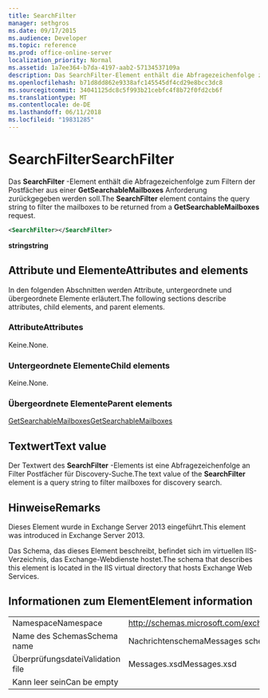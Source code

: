 ```yaml
---
title: SearchFilter
manager: sethgros
ms.date: 09/17/2015
ms.audience: Developer
ms.topic: reference
ms.prod: office-online-server
localization_priority: Normal
ms.assetid: 1a7ee364-b7da-4197-aab2-57134537109a
description: Das SearchFilter-Element enthält die Abfragezeichenfolge zum Filtern der Postfächer aus einer GetSearchableMailboxes Anforderung zurückgegeben werden soll.
ms.openlocfilehash: b71d8dd862e9338afc145545df4cd29e8bcc3dc8
ms.sourcegitcommit: 34041125dc8c5f993b21cebfc4f8b72f0fd2cb6f
ms.translationtype: MT
ms.contentlocale: de-DE
ms.lasthandoff: 06/11/2018
ms.locfileid: "19831285"
---
```

# <a name="searchfilter"></a><span data-ttu-id="b5feb-103">SearchFilter</span><span class="sxs-lookup"><span data-stu-id="b5feb-103">SearchFilter</span></span>

<span data-ttu-id="b5feb-104">Das **SearchFilter** -Element enthält die Abfragezeichenfolge zum Filtern der Postfächer aus einer **GetSearchableMailboxes** Anforderung zurückgegeben werden soll.</span><span class="sxs-lookup"><span data-stu-id="b5feb-104">The **SearchFilter** element contains the query string to filter the mailboxes to be returned from a **GetSearchableMailboxes** request.</span></span> 
  
```XML
<SearchFilter></SearchFilter>
```

 <span data-ttu-id="b5feb-105">**string**</span><span class="sxs-lookup"><span data-stu-id="b5feb-105">**string**</span></span>
## <a name="attributes-and-elements"></a><span data-ttu-id="b5feb-106">Attribute und Elemente</span><span class="sxs-lookup"><span data-stu-id="b5feb-106">Attributes and elements</span></span>

<span data-ttu-id="b5feb-107">In den folgenden Abschnitten werden Attribute, untergeordnete und übergeordnete Elemente erläutert.</span><span class="sxs-lookup"><span data-stu-id="b5feb-107">The following sections describe attributes, child elements, and parent elements.</span></span>
  
### <a name="attributes"></a><span data-ttu-id="b5feb-108">Attribute</span><span class="sxs-lookup"><span data-stu-id="b5feb-108">Attributes</span></span>

<span data-ttu-id="b5feb-109">Keine.</span><span class="sxs-lookup"><span data-stu-id="b5feb-109">None.</span></span>
  
### <a name="child-elements"></a><span data-ttu-id="b5feb-110">Untergeordnete Elemente</span><span class="sxs-lookup"><span data-stu-id="b5feb-110">Child elements</span></span>

<span data-ttu-id="b5feb-111">Keine.</span><span class="sxs-lookup"><span data-stu-id="b5feb-111">None.</span></span>
  
### <a name="parent-elements"></a><span data-ttu-id="b5feb-112">Übergeordnete Elemente</span><span class="sxs-lookup"><span data-stu-id="b5feb-112">Parent elements</span></span>

[<span data-ttu-id="b5feb-113">GetSearchableMailboxes</span><span class="sxs-lookup"><span data-stu-id="b5feb-113">GetSearchableMailboxes</span></span>](getsearchablemailboxes.md)
  
## <a name="text-value"></a><span data-ttu-id="b5feb-114">Textwert</span><span class="sxs-lookup"><span data-stu-id="b5feb-114">Text value</span></span>

<span data-ttu-id="b5feb-115">Der Textwert des **SearchFilter** -Elements ist eine Abfragezeichenfolge an Filter Postfächer für Discovery-Suche.</span><span class="sxs-lookup"><span data-stu-id="b5feb-115">The text value of the **SearchFilter** element is a query string to filter mailboxes for discovery search.</span></span> 
  
## <a name="remarks"></a><span data-ttu-id="b5feb-116">Hinweise</span><span class="sxs-lookup"><span data-stu-id="b5feb-116">Remarks</span></span>

<span data-ttu-id="b5feb-117">Dieses Element wurde in Exchange Server 2013 eingeführt.</span><span class="sxs-lookup"><span data-stu-id="b5feb-117">This element was introduced in Exchange Server 2013.</span></span>
  
<span data-ttu-id="b5feb-118">Das Schema, das dieses Element beschreibt, befindet sich im virtuellen IIS-Verzeichnis, das Exchange-Webdienste hostet.</span><span class="sxs-lookup"><span data-stu-id="b5feb-118">The schema that describes this element is located in the IIS virtual directory that hosts Exchange Web Services.</span></span>
  
## <a name="element-information"></a><span data-ttu-id="b5feb-119">Informationen zum Element</span><span class="sxs-lookup"><span data-stu-id="b5feb-119">Element information</span></span>

|||
|:-----|:-----|
|<span data-ttu-id="b5feb-120">Namespace</span><span class="sxs-lookup"><span data-stu-id="b5feb-120">Namespace</span></span>  <br/> |http://schemas.microsoft.com/exchange/services/2006/messages  <br/> |
|<span data-ttu-id="b5feb-121">Name des Schemas</span><span class="sxs-lookup"><span data-stu-id="b5feb-121">Schema name</span></span>  <br/> |<span data-ttu-id="b5feb-122">Nachrichtenschema</span><span class="sxs-lookup"><span data-stu-id="b5feb-122">Messages schema</span></span>  <br/> |
|<span data-ttu-id="b5feb-123">Überprüfungsdatei</span><span class="sxs-lookup"><span data-stu-id="b5feb-123">Validation file</span></span>  <br/> |<span data-ttu-id="b5feb-124">Messages.xsd</span><span class="sxs-lookup"><span data-stu-id="b5feb-124">Messages.xsd</span></span>  <br/> |
|<span data-ttu-id="b5feb-125">Kann leer sein</span><span class="sxs-lookup"><span data-stu-id="b5feb-125">Can be empty</span></span>  <br/> ||
   

